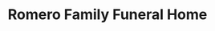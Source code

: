 ---
title: "Romero Family Funeral Home"
url: /denver/romero-family-funeral-home/
shop: Bestattungen
---